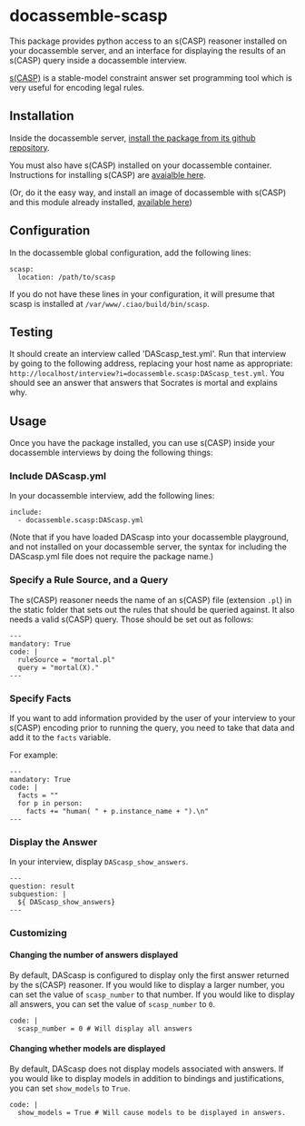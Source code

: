 # docassemble-scasp

This package provides python access to an s(CASP) reasoner installed on your docassemble server, and an interface for displaying the results of an s(CASP)
query inside a docassemble interview.

[s(CASP)](https://gitlab.software.imdea.org/ciao-lang/sCASP) is a stable-model constraint answer set programming tool which is very useful for encoding legal rules.

## Installation

Inside the docassemble server, [install the package from its github repository](https://docassemble.org/docs/packages.html#github_install).

You must also have s(CASP) installed on your docassemble container. Instructions for installing s(CASP) are [avaialble here](https://gitlab.software.imdea.org/ciao-lang/sCASP).

(Or, do it the easy way, and install an image of docassemble with s(CASP) and this module
already installed, [available here](https://github.com/smucclaw/l4-docassemble))

## Configuration

In the docassemble global configuration, add the following lines:

```
scasp:
  location: /path/to/scasp
```

If you do not have these lines in your configuration, it will presume that scasp is installed at `/var/www/.ciao/build/bin/scasp`.

## Testing

It should create an interview called 'DAScasp_test.yml'. Run that interview by going to the following address, replacing your host name
as appropriate: `http://localhost/interview?i=docassemble.scasp:DAScasp_test.yml`. You should see an answer that answers that Socrates is mortal
and explains why.

## Usage

Once you have the package installed, you can use s(CASP) inside your docassemble
interviews by doing the following things:

### Include DAScasp.yml

In your docassemble interview, add the following lines:

```
include:
  - docassemble.scasp:DAScasp.yml
```

(Note that if you have loaded DAScasp into your docassemble playground, and not installed on your docassemble server, the syntax for
including the DAScasp.yml file does not require the package name.)

### Specify a Rule Source, and a Query

The s(CASP) reasoner needs the name of an s(CASP) file (extension `.pl`) in
the static folder that sets out the rules that should be queried against.
It also needs a valid s(CASP) query.  Those should be set out as follows:

```
---
mandatory: True
code: |
  ruleSource = "mortal.pl"
  query = "mortal(X)."
---
```

### Specify Facts

If you want to add information provided by the user of your interview to your
s(CASP) encoding prior to running the query, you need to take that data and
add it to the `facts` variable.

For example:

```
---
mandatory: True
code: |
  facts = ""
  for p in person:
    facts += "human( " + p.instance_name + ").\n"
---
```

### Display the Answer

In your interview, display `DAScasp_show_answers`.

```
---
question: result
subquestion: |
  ${ DAScasp_show_answers}
---
```

### Customizing

#### Changing the number of answers displayed

By default, DAScasp is configured to display only the first answer returned by the s(CASP) reasoner. If you would like to display a larger number, you can set the value of `scasp_number` to that number. If you would like to display all answers, you can set the value of `scasp_number` to `0`.

```
code: |
  scasp_number = 0 # Will display all answers
```

#### Changing whether models are displayed

By default, DAScasp does not display models associated with answers. If you would like to display models in addition to bindings and justifications, you
can set `show_models` to `True`.

```
code: |
  show_models = True # Will cause models to be displayed in answers.
```
